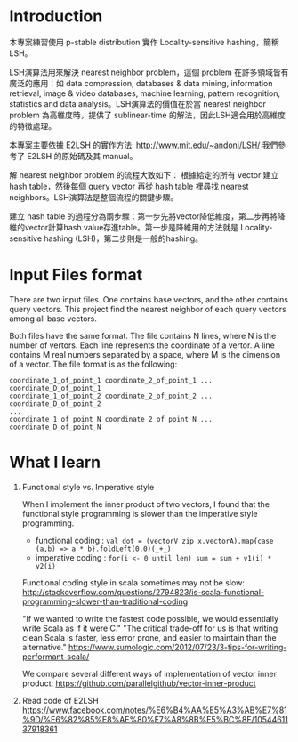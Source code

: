 # Introduction

本專案練習使用 p-stable distribution 實作 Locality-sensitive hashing，簡稱LSH。

LSH演算法用來解決 nearest neighbor problem，這個 problem 在許多領域皆有廣泛的應用：如 data compression, databases & data mining, information retrieval, image & video databases, machine learning, pattern recognition, statistics and data analysis。LSH演算法的價值在於當 nearest neighbor problem 為高維度時，提供了 sublinear-time 的解法，因此LSH適合用於高維度的特徵處理。

本專案主要依據 E2LSH 的實作方法: 
http://www.mit.edu/~andoni/LSH/
我們參考了 E2LSH 的原始碼及其 manual。

解 nearest neighbor problem 的流程大致如下：
根據給定的所有 vector 建立 hash table，然後每個 query vector 再從 hash table 裡尋找 nearest neighbors。LSH演算法是整個流程的關鍵步驟。

建立 hash table 的過程分為兩步驟：第一步先將vector降低維度，第二步再將降維的vector計算hash value存進table。第一步是降維用的方法就是 Locality-sensitive hashing (LSH)，第二步則是一般的hashing。

# Input Files format
There are two input files. One contains base vectors, and the other contains query vectors.
This project find the nearest neighbor of each query vectors among all base vectors.

Both files have the same format.
The file contains N lines, where N is the number of vertors. 
Each line represents the coordinate of a vertor.
A line contains M real numbers separated by a space, 
where M is the dimension of a vector.
The file format is as the following:

	coordinate_1_of_point_1 coordinate_2_of_point_1 ... coordinate_D_of_point_1
	coordinate_1_of_point_2 coordinate_2_of_point_2 ... coordinate_D_of_point_2
	...
	coordinate_1_of_point_N coordinate_2_of_point_N ... coordinate_D_of_point_N

# What I learn
1.	Functional style vs. Imperative style

	When I implement the inner product of two vectors, I found that the functional style programming is slower than the imperative style programming.
	* functional coding :
        `val dot = (vectorV zip x.vectorA).map{case (a,b) => a * b}.foldLeft(0.0)(_+_)`
	* imperative coding :
		`for(i <- 0 until len) sum = sum + v1(i) * v2(i)`

	Functional coding style in scala sometimes may not be slow: http://stackoverflow.com/questions/2794823/is-scala-functional-programming-slower-than-traditional-coding

	"If we wanted to write the fastest code possible, we would essentially write Scala as if it were C."
	"The critical trade-off for us is that writing clean Scala is faster, less error prone, and easier to maintain than the alternative."
	https://www.sumologic.com/2012/07/23/3-tips-for-writing-performant-scala/

	We compare several different ways of implementation of vector inner product: 
	https://github.com/parallelgithub/vector-inner-product

2.	Read code of E2LSH
	https://www.facebook.com/notes/%E6%B4%AA%E5%A3%AB%E7%81%9D/%E6%82%85%E8%AE%80%E7%A8%8B%E5%BC%8F/1054461137918361